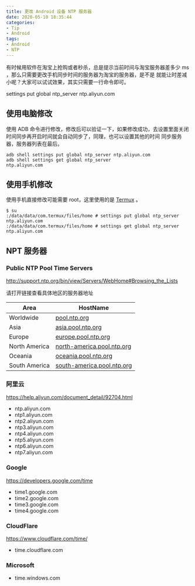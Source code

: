 ```yaml
---
title: 更改 Android 设备 NTP 服务器
date: 2020-05-10 18:35:44
categories:
- Tip
- Android
tags:
- Android
- NTP
---
```


有时候用软件在淘宝上抢购或者秒杀，总是提示当前时间与淘宝服务器差多少 ms ，那么只需要更改手机同步时间的服务器为淘宝的服务器，是不是
就能让时差减小呢？大家可以试试效果，其实只需要一行命令即可。

settings put global ntp_server ntp.aliyun.com

<!--more-->

## 使用电脑修改
使用 ADB 命令进行修改，修改后可以验证一下，如果修改成功，去设置里面关闭时间同步再开启时间就会自动同步了，同理，也可以设置其他的时间
同步服务器，服务器列表在最后。

```Shell
adb shell settings put global ntp_server ntp.aliyun.com
adb shell settings get global ntp_server
ntp.aliyun.com
```

## 使用手机修改
使用手机直接修改可能需要 root，这里使用的是 [Termux](https://termux.com/) 。

```Shell
$ su
:/data/data/com.termux/files/home # settings put global ntp_server ntp.aliyun.com
:/data/data/com.termux/files/home # settings get global ntp_server
ntp.aliyun.com
```

## NPT 服务器

### Public NTP Pool Time Servers
<http://support.ntp.org/bin/view/Servers/WebHome#Browsing_the_Lists>

请打开链接查看具体地区的服务器地址

| Area | HostName |
| ---- | ---- |
| Worldwide | [pool.ntp.org](pool.ntp.org) |
| Asia | [asia.pool.ntp.org](asia.pool.ntp.org) |
| Europe | [europe.pool.ntp.org](europe.pool.ntp.org) |
| North America | [north-america.pool.ntp.org](north-america.pool.ntp.org) |
| Oceania | [oceania.pool.ntp.org](oceania.pool.ntp.org) |
| South  America | [south-america.pool.ntp.org](south-america.pool.ntp.org) |

### 阿里云
<https://help.aliyun.com/document_detail/92704.html>

- ntp.aliyun.com
- ntp1.aliyun.com
- ntp2.aliyun.com
- ntp3.aliyun.com
- ntp4.aliyun.com
- ntp5.aliyun.com
- ntp6.aliyun.com
- ntp7.aliyun.com

### Google
<https://developers.google.com/time>

- time1.google.com
- time2.google.com
- time3.google.com
- time4.google.com

### CloudFlare
<https://www.cloudflare.com/time/>

- time.cloudflare.com

### Microsoft
- time.windows.com
